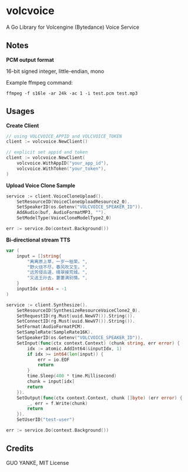 # volcvoice

A Go Library for Volcengine (Bytedance) Voice Service

## Notes

**PCM output format**

16-bit signed integer, little-endian, mono

Example ffmpeg command:

```
ffmpeg -f s16le -ar 24k -ac 1 -i test.pcm test.mp3
```

## Usages

**Create Client**

```go
// using VOLCVOICE_APPID and VOLCVOICE_TOKEN
client := volcvoice.NewClient()

// explicit set appid and token
client := volcvoice.NewClient(
    volcvoice.WithAppID("your_app_id"),
    volcvoice.WithToken("your_token"),
)
```

**Upload Voice Clone Sample**

```go
service := client.VoiceCloneUpload().
	SetResourceID(VoiceCloneUploadResource2_0).
	SetSpeakerID(os.Getenv("VOLCVOICE_SPEAKER_ID")).
	AddAudio(buf, AudioFormatMP3, "").
	SetModelType(VoiceCloneModelType2_0)

err := service.Do(context.Background())
```

**Bi-directional stream TTS**

```go
var (
	input = []string{
		"离离原上草，一岁一枯荣。",
		"野火烧不尽，春风吹又生。",
		"远芳侵古道，晴翠接荒城。",
		"又送王孙去，萋萋满别情。",
	}
	inputIdx int64 = -1
)

service := client.Synthesize().
	SetResourceID(SynthesizeResourceVoiceClone2_0).
	SetRequestID(rg.Must(uuid.NewV7()).String()).
	SetConnectID(rg.Must(uuid.NewV7()).String()).
	SetFormat(AudioFormatPCM).
	SetSampleRate(SampleRate16K).
	SetSpeakerID(os.Getenv("VOLCVOICE_SPEAKER_ID")).
	SetInput(func(ctx context.Context) (chunk string, err error) {
		idx := atomic.AddInt64(&inputIdx, 1)
		if idx >= int64(len(input)) {
			err = io.EOF
			return
		}
		time.Sleep(400 * time.Millisecond)
		chunk = input[idx]
		return
	}).
	SetOutput(func(ctx context.Context, chunk []byte) (err error) {
		_, err = f.Write(chunk)
		return
	}).
	SetUserID("test-user")

err := service.Do(context.Background())
```

## Credits

GUO YANKE, MIT License
